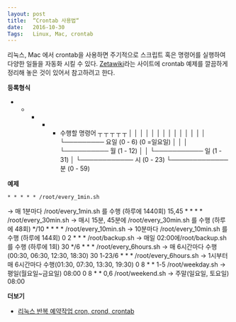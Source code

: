 ```yaml
---
layout: post
title:  “Crontab 사용법“
date:   2016-10-30
Tags:   Linux, Mac, crontab 
---
```


리눅스, Mac 에서 crontab을 사용하면 주기적으로 스크립트 혹은 명령어를 실행하여 다양한 일들을 자동화 시킬 수 있다. [Zetawiki][1]라는 사이트에 crontab 예제를 깔끔하게 정리해 놓은 것이 있어서 참고하려고 한다.

**등록형식**

* *    *    *    *  수행할 명령어
┬   ┬   ┬   ┬   ┬
│   │   │   │   │
│   │   │   │   │
│   │   │   │   └───────── 요일 (0 - 6) (0 =일요일)
│   │   │   └────────── 월 (1 - 12)
│   │   └─────────── 일 (1 - 31)
│   └──────────── 시 (0 - 23)
└───────────── 분 (0 - 59)

**예제**

	* * * * * /root/every_1min.sh
→ 매 1분마다 /root/every\_1min.sh 를 수행 (하루에 1440회)
	15,45 * * * * /root/every_30min.sh
→ 매시 15분, 45분에 /root/every\_30min.sh 를 수행 (하루에 48회)
	*/10 * * * * /root/every_10min.sh
→ 10분마다 /root/every\_10min.sh 를 수행 (하루에 144회)
	0 2 * * * /root/backup.sh
→ 매일 02:00에/root/backup.sh 를 수행 (하루에 1회)
	30 */6 * * * /root/every_6hours.sh
→ 매 6시간마다 수행(00:30, 06:30, 12:30, 18:30)
	30 1-23/6 * * * /root/every_6hours.sh
→ 1시부터 매 6시간마다 수행(01:30, 07:30, 13:30, 19:30)
	0 8 * * 1-5 /root/weekday.sh
→ 평일(월요일\~금요일) 08:00
	0 8 * * 0,6 /root/weekend.sh
→ 주말(일요일, 토요일) 08:00


**더보기**

- [리눅스 반복 예약작업 cron, crond, crontab][2] 

[1]:	http://zetawiki.com/wiki/%EB%A6%AC%EB%88%85%EC%8A%A4_%EB%B0%98%EB%B3%B5_%EC%98%88%EC%95%BD%EC%9E%91%EC%97%85_cron,_crond,_crontab
[2]:	http://zetawiki.com/wiki/%EB%A6%AC%EB%88%85%EC%8A%A4_%EB%B0%98%EB%B3%B5_%EC%98%88%EC%95%BD%EC%9E%91%EC%97%85_cron,_crond,_crontab